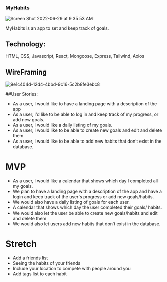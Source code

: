### MyHabits

![Screen Shot 2022-06-29 at 9 35 53 AM](https://user-images.githubusercontent.com/99563824/176451845-bedc33f3-31a2-406e-a805-5eb16e0202e3.png)

MyHabits is an app to set and keep track of goals.

## Technology:

HTML, CSS, Javascript, React, Mongoose, Express, Tailwind, Axios

## WireFraming

![9e1c404d-12d4-4bbd-9c16-5c2b8fe3ebc8](https://user-images.githubusercontent.com/99563824/176451896-66dc0c93-d7d9-4e03-9b0c-d3ef059aba05.png)

##User Stories:

- As a user, I would like to have a landing page with a description of the app
- As a user, I'd like to be able to log in and keep track of my progress, or add new goals.
- As a user, I would like a daily listing of my goals.
- As a user, I would like to be able to create new goals and edit and delete them.
- As a user, I would like to be able to add new habits that don’t exist in the database.

# MVP

- As a user, I would like a calendar that shows which day I completed all my goals.
- We plan to have a landing page with a description of the app and have a login and keep track of the user's progress or add new goals/habits.
- We would also have a daily listing of goals for each user.
- A calendar that shows which day the user completed their goals/ habits.
- We would also let the user be able to create new goals/habits and edit and delete them
- We would also let users add new habits that don’t exist in the database.

# Stretch

- Add a friends list
- Seeing the habits of your friends
- Include your location to compete with people around you
- Add tags list to each habit
